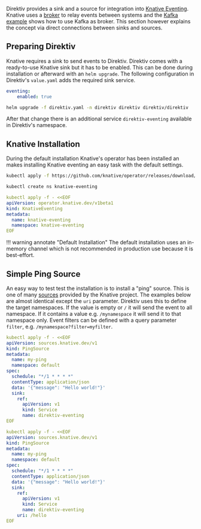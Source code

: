 Direktiv provides a sink and a source for integration into [Knative Eventing](https://knative.dev/docs/eventing/). Knative uses a [broker](https://knative.dev/docs/eventing/brokers/) to relay events between systems and the [Kafka example](example.md) shows how to use Kafka as broker. This section however explains the concept via direct connections between sinks and sources. 

## Preparing Direktiv

Knative requires a sink to send events to Direktiv. Direktiv comes with a ready-to-use Knative sink but it has to be enabled. This can be done during installation or afterward with an `helm upgrade`. The following configuration in Direktiv's `value.yaml` adds the required sink service.

```yaml title="Enabling Eventing"
eventing:
    enabled: true
```

```bash title="Upgrade Direktiv"
helm upgrade -f direktiv.yaml -n direktiv direktiv direktiv/direktiv
```

After that change there is an additional service `direktiv-eventing` available in Direktiv's namespace. 


## Knative Installation

During the default installation Knative's operator has been installed an makes installing Knative eventing an easy task with the default settings. 

```sh title="Operator Installation"
kubectl apply -f https://github.com/knative/operator/releases/download/knative-v1.9.4/operator.yaml
```

```sh title="Create Eventing Namespace"
kubectl create ns knative-eventing
```

```yaml title="Install Default Knative Eventing"
kubectl apply -f - <<EOF
apiVersion: operator.knative.dev/v1beta1
kind: KnativeEventing
metadata:
  name: knative-eventing
  namespace: knative-eventing
EOF
```

!!! warning annotate "Default Installation"
    The default installation uses an in-memory channel which is not recommended in production use because it is best-effort. 

## Simple Ping Source

An easy way to test test the installation is to install a "ping" source. This is one of many [sources](https://knative.dev/docs/eventing/sources/#knative-sources) provided by the Knative project. The examples below are almost identical except the `uri` parameter. Direktiv uses this to define the target namespaces. If the value is empty or `/` it will send the event to all namespace. If it contains a value e.g. `/mynamespace` it will send it to that namespace only. Event filters can be defined with a query parameter `filter`, e.g. `/mynamespace?filter=myfilter`.


```yaml title="Events For All Namespaces"
kubectl apply -f - <<EOF
apiVersion: sources.knative.dev/v1
kind: PingSource
metadata:
  name: my-ping
  namespace: default
spec:
  schedule: "*/1 * * * *"
  contentType: application/json
  data: '{"message": "Hello world!"}'
  sink:
    ref:
      apiVersion: v1
      kind: Service
      name: direktiv-eventing   
EOF
```


```yaml title="Events For One Namespace"
kubectl apply -f - <<EOF
apiVersion: sources.knative.dev/v1
kind: PingSource
metadata:
  name: my-ping
  namespace: default
spec:
  schedule: "*/1 * * * *"
  contentType: application/json
  data: '{"message": "Hello world!"}'
  sink:
    ref:
      apiVersion: v1
      kind: Service
      name: direktiv-eventing   
    uri: /hello
EOF
```
